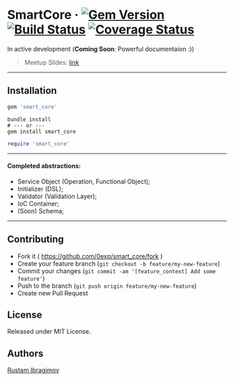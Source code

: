 # SmartCore &middot; [![Gem Version](https://badge.fury.io/rb/smart_core.svg)](https://badge.fury.io/rb/smart_core) [![Build Status](https://travis-ci.org/0exp/smart_core.svg?branch=master)](https://travis-ci.org/0exp/smart_core) [![Coverage Status](https://coveralls.io/repos/github/0exp/smart_core/badge.svg?branch=master)](https://coveralls.io/github/0exp/smart_core?branch=master)

In active development (**Coming Soon**: Powerful documentaion :))
> Meetup Slides: [link](docs/SmartCore.pdf)

---

## Installation

```ruby
gem 'smart_core'
```

```shell
bundle install
# --- or ---
gem install smart_core
```

```ruby
require 'smart_core'
```

---

#### Completed abstractions:

- Service Object (Operation, Functional Object);
- Initializer (DSL);
- Validator (Validation Layer);
- IoC Container;
- (Soon) Schema;

---

## Contributing

- Fork it ( https://github.com/0exp/smart_core/fork )
- Create your feature branch (`git checkout -b feature/my-new-feature`)
- Commit your changes (`git commit -am '[feature_context] Add some feature'`)
- Push to the branch (`git push origin feature/my-new-feature`)
- Create new Pull Request

## License

Released under MIT License.

## Authors

[Rustam Ibragimov](https://github.com/0exp)
